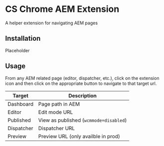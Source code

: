 # CS Chrome AEM Extension

A helper extension for navigating AEM pages

## Installation

Placeholder

## Usage

From any AEM related page (editor, dispatcher, etc.), click on the extension icon and then click on the appropriate button to navigate to that target url.

| Target     | Description                            |
| ---------- | -------------------------------------- |
| Dashboard  | Page path in AEM                       |
| Editor     | Edit mode URL                          |
| Published  | View as published (`wcmmode=disabled`) |
| Dispatcher | Dispatcher URL                         |
| Preview    | Preview URL (only availble in prod)    |
